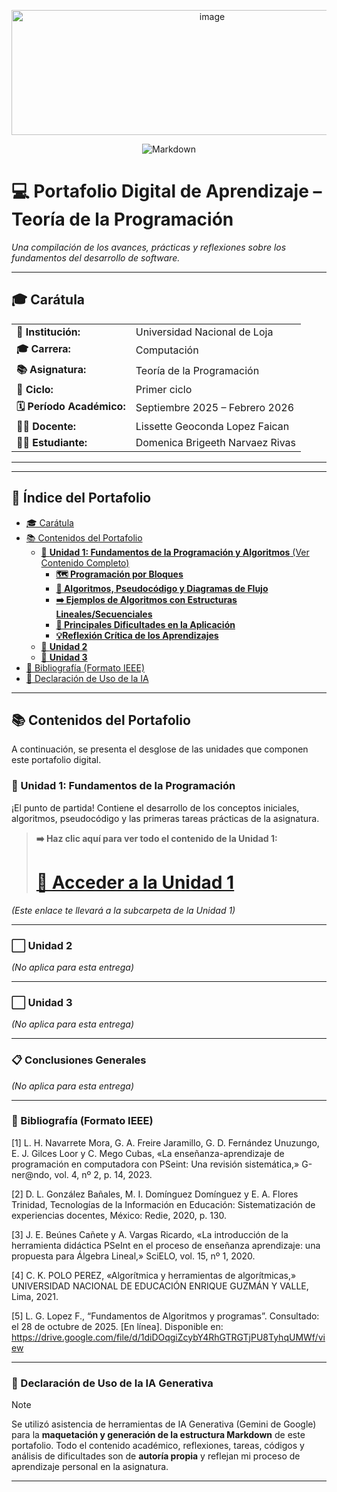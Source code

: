 <p align="center"><img width="626" height="200" alt="image" src="https://github.com/user-attachments/assets/7124c1b7-d20a-444d-8668-a380a55cebde" />


<p align="center">
  <img alt="Markdown" src="https://img.shields.io/badge/Hecho_con-Markdown-181717?style=for-the-badge&logo=markdown&logoColor=white"/>

# 💻 Portafolio Digital de Aprendizaje – Teoría de la Programación


*Una compilación de los avances, prácticas y reflexiones sobre los fundamentos del desarrollo de software.*

---

## 🎓 Carátula

<table>
  <tr>
    <td><strong>🏫 Institución:</strong></td>
    <td>Universidad Nacional de Loja</td>
  </tr>
  <tr>
    <td><strong>🎓 Carrera:</strong></td>
    <td>Computación</td>
  </tr>
  <tr>
    <td><strong>📚 Asignatura:</strong></td>
    <td>Teoría de la Programación</td>
  </tr>
  <tr>
    <td><strong>🔢 Ciclo:</strong></td>
    <td>Primer ciclo</td>
  </tr>
  <tr>
    <td><strong>🗓️ Período Académico:</strong></td>
    <td>Septiembre 2025 – Febrero 2026</td>
  </tr>
  <tr>
    <td><strong>👩‍🏫 Docente:</strong></td>
    <td>Lissette Geoconda Lopez Faican</td>
  </tr>
  <tr>
    <td><strong>👨‍💻 Estudiante:</strong></td>
    <td>Domenica Brigeeth Narvaez Rivas</td>
  </tr>
</table>

---

---

## 🧭 Índice del Portafolio

* [🎓 Carátula](https://github.com/domenicanarvaez/Teoria-de-la-programacion-Portafolio-Digital/blob/main/PortafolioDigital.md#-car%C3%A1tula)
* [📚 Contenidos del Portafolio](https://github.com/domenicanarvaez/Teoria-de-la-programacion-Portafolio-Digital/blob/main/PortafolioDigital.md#-contenidos-del-portafolio)
    * [📌 **Unidad 1: Fundamentos de la Programación y Algoritmos** (Ver Contenido Completo)](Unidad1.md)
      * [**🗺️ Programación por Bloques**](https://github.com/domenicanarvaez/Teoria-de-la-programacion-Portafolio-Digital/blob/main/Unidad1.md#%EF%B8%8F-1-algoritmos-pseudoc%C3%B3digo-y-diagramas-de-flujo)
      * [**🧩 Algoritmos, Pseudocódigo y Diagramas de Flujo**](https://github.com/domenicanarvaez/Teoria-de-la-programacion-Portafolio-Digital/blob/main/Unidad1.md#-2-programaci%C3%B3n-por-bloques)
      * [**➡️ Ejemplos de Algoritmos con Estructuras Lineales/Secuenciales**](https://github.com/domenicanarvaez/Teoria-de-la-programacion-Portafolio-Digital/blob/main/Unidad1.md#%EF%B8%8F-3-ejemplos-de-algoritmos-con-estructuras-linealessecuenciales)
      * [**🚧 Principales Dificultades en la Aplicación**](https://github.com/domenicanarvaez/Teoria-de-la-programacion-Portafolio-Digital/blob/main/Unidad1.md#-4-principales-dificultades-en-la-aplicaci%C3%B3n)
      * [**💡Reflexión Crítica de los Aprendizajes**](https://github.com/domenicanarvaez/Teoria-de-la-programacion-Portafolio-Digital/blob/main/Unidad1.md#-5-reflexi%C3%B3n-cr%C3%ADtica-de-los-aprendizajes)
    * [📌 **Unidad 2**](https://github.com/domenicanarvaez/Teoria-de-la-programacion-Portafolio-Digital/blob/main/PortafolioDigital.md#%EF%B8%8F-unidad-2)
    * [📌 **Unidad 3**](https://github.com/domenicanarvaez/Teoria-de-la-programacion-Portafolio-Digital/blob/main/PortafolioDigital.md#%EF%B8%8F-unidad-3)
* [📑 Bibliografía (Formato IEEE)](https://github.com/domenicanarvaez/Teoria-de-la-programacion-Portafolio-Digital/blob/main/PortafolioDigital.md#-bibliograf%C3%ADa-formato-ieee)
* [🤖 Declaración de Uso de la IA](https://github.com/domenicanarvaez/Teoria-de-la-programacion-Portafolio-Digital/blob/main/PortafolioDigital.md#-declaraci%C3%B3n-de-uso-de-la-ia-generativa)

---

## 📚 Contenidos del Portafolio

A continuación, se presenta el desglose de las unidades que componen este portafolio digital.

### 📌 Unidad 1: Fundamentos de la Programación

¡El punto de partida! Contiene el desarrollo de los conceptos iniciales, algoritmos, pseudocódigo y las primeras tareas prácticas de la asignatura.

> **➡️ Haz clic aquí para ver todo el contenido de la Unidad 1:**
> # **[🚀 Acceder a la Unidad 1](Unidad1.md)**

*(Este enlace te llevará a la subcarpeta de la Unidad 1)*

---

### ⬜️ Unidad 2

*(No aplica para esta entrega)*

---

### ⬜️ Unidad 3

*(No aplica para esta entrega)*

---

### 📋 Conclusiones Generales

*(No aplica para esta entrega)*

---

### 📑 Bibliografía (Formato IEEE)

[1] 	L. H. Navarrete Mora, G. A. Freire Jaramillo, G. D. Fernández Unuzungo, E. J. Gilces Loor y C. Mego Cubas, «La enseñanza-aprendizaje de programación en computadora con PSeint: Una revisión sistemática,» G-ner@ndo, vol. 4, nº 2, p. 14, 2023. 

[2] 	D. L. González Bañales, M. I. Domínguez Domínguez y E. A. Flores Trinidad, Tecnologías de la Información en Educación: Sistematización de experiencias docentes, México: Redie, 2020, p. 130.

[3] 	J. E. Beúnes Cañete y A. Vargas Ricardo, «La introducción de la herramienta didáctica PSeInt en el proceso de enseñanza aprendizaje: una propuesta para Álgebra Lineal,» SciELO, vol. 15, nº 1, 2020. 

[4] 	C. K. POLO PEREZ, «Algorítmica y herramientas de algorítmicas,» UNIVERSIDAD NACIONAL DE EDUCACIÓN ENRIQUE GUZMÁN Y VALLE, Lima, 2021.

[5]   L. G. Lopez F., “Fundamentos de Algoritmos y programas”. Consultado: el 28 de octubre de 2025. [En línea]. Disponible en: https://drive.google.com/file/d/1diDOqgiZcybY4RhGTRGTjPU8TyhqUMWf/view

---

### 🤖 Declaración de Uso de la IA Generativa

> [!NOTE]
> Se utilizó asistencia de herramientas de IA Generativa (Gemini de Google) para la **maquetación y generación de la estructura Markdown** de este portafolio. Todo el contenido académico, reflexiones, tareas, códigos y análisis de dificultades son de **autoría propia** y reflejan mi proceso de aprendizaje personal en la asignatura.

---
